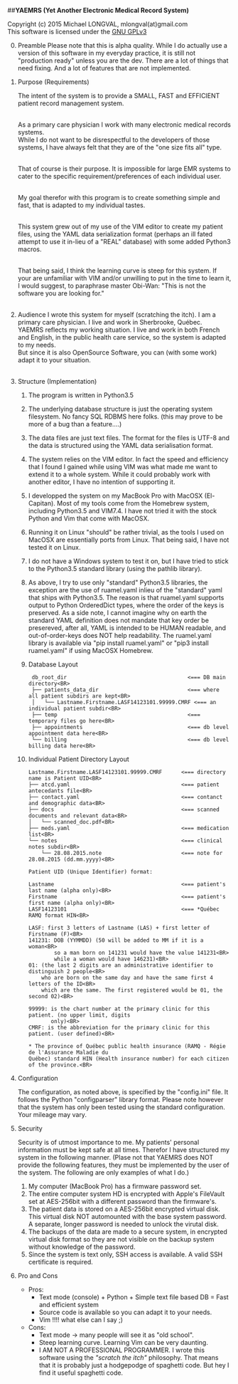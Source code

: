 ##**YAEMRS (Yet Another Electronic Medical Record System)**

Copyright (c) 2015 Michael LONGVAL, mlongval(at)gmail.com<br>
This software is licensed under the [GNU GPLv3](http://www.gnu.org/licenses/gpl.html) <br>

0. Preamble
    Please note that this is alpha quality. While I do actually use a version of this software in 
    my everyday practice, it is still not "production ready" unless you are the dev. There are a lot of things
    that need fixing. And a lot of features that are not implemented.

1. Purpose (Requirements)<br>

    The intent of the system is to provide a SMALL, FAST and EFFICIENT patient record management
    system.<br><br>

    As a primary care physician I work with many electronic medical records systems.<br>
    While I do not want to be disrespectful to the developers of those systems, I have always felt
    that they are of the "one size fits all" type.<br><br>

    That of course is their purpose. It is impossible for large EMR systems to cater to the specific
    requirement/preferences of each individual user.<br><br>

    My goal therefor with this program is to create something simple and fast, that is adapted to my
    individual tastes.<br><br>

    This system grew out of my use of the VIM editor to create my patient files,
    using the YAML data serialization format (perhaps an ill fated attempt to use it in-lieu of
    a "REAL" database) with some added Python3 macros.<br><br>

    That being said, I think the learning curve is steep for this system.  If your are unfamiliar
    with VIM and/or unwilling to put in the time to learn it, I would suggest, to paraphrase master
    Obi-Wan: "This is not the software you are looking for."<br><br>

2. Audience
    I wrote this system for myself (scratching the itch). I am a primary care physician.
    I live and work in Sherbrooke, Québec.<br>
    YAEMRS reflects my working situation.
    I live and work in both French and English, in the public health care service,
    so the system is adapted to my needs. <br>
    But since it is also OpenSource Software, you can (with some work) adapt it to your
    situation.<br><br>

3. Structure (Implementation)

    1. The program is written in Python3.5

    2. The underlying database structure is just the operating system filesystem. No fancy SQL RDBMS
       here folks. (this may prove to be more of a bug than a feature....)

    3. The data files are just text files. The format for the files is UTF-8 and the data is
       structured using the YAML data serialisation format.

    4. The system relies on the VIM editor. In fact the speed and efficiency that I found I gained
       while using VIM was what made me want to extend it to a whole system.  While it could
       probably work with another editor, I have no intention of supporting it.

    5. I developped the system on my MacBook Pro with MacOSX (El-Capitan). Most of my tools come
       from the Homebrew system, including Python3.5 and VIM7.4. I have not tried it with the stock
       Python and Vim that come with MacOSX.

    6. Running it on Linux "should" be rather trivial, as the tools I used on MacOSX are essentially
       ports from Linux. That being said, I have not tested it on Linux.

    7. I do not have a Windows system to test it on, but I have tried to stick to the Python3.5
       standard library (using the pathlib library).

    8. As above, I try to use only "standard" Python3.5 libraries, the exception are the use of
       ruamel.yaml inlieu of the "standard" yaml that ships with Python3.5. The reason is that
       ruamel.yaml supports output to Python OrderedDict types, where the order of the keys is
       preserved. As a side note, I cannot imagine why on earth the standard YAML definition does
       not mandate that key order be presereved, after all, YAML is intended to be HUMAN readable,
       and out-of-order-keys does NOT help readability.
       The ruamel.yaml library is available via "pip install ruamel.yaml" or
       "pip3 install ruamel.yaml" if using MacOSX Homebrew.

    9. Database Layout

            db_root_dir                                      <=== DB main directory<BR>
            ├── patients_data_dir                            <=== where all patient subdirs are kept<BR>
            │   └── Lastname.Firstname.LASF14123101.99999.CMRF <=== an individual patient subdir<BR>
            ├── temp                                         <=== temporary files go here<BR>
            ├── appointments                                 <=== db level appointment data here<BR>
            └── billing                                      <=== db level billing data here<BR>

    10. Individual Patient Directory Layout

            Lastname.Firstname.LASF14123101.99999.CMRF      <=== directory name is Patient UID<BR>
            ├── atcd.yaml                                   <=== patient antecedants file<BR>
            ├── contact.yaml                                <=== contanct and demographic data<BR>
            ├── docs                                        <=== scanned documents and relevant data<BR>
            │   └── scanned_doc.pdf<BR>
            ├── meds.yaml                                   <=== medication list<BR>
            └── notes                                       <=== clinical notes subdir<BR>
                └── 28.08.2015.note                         <=== note for 28.08.2015 (dd.mm.yyyy)<BR>

            Patient UID (Unique Identifier) format:

            Lastname                                        <=== patient's last name (alpha only)<BR>
            Firstname                                       <=== patient's first name (alpha only)<BR>
            LASF14123101                                    <=== *Québec RAMQ format HIN<BR>

            LASF: first 3 letters of Lastname (LAS) + first letter of Firstname (F)<BR>
            141231: DOB (YYMMDD) (50 will be added to MM if it is a woman<BR>
                    so a man born on 141231 would have the value 141231<BR>
                    while a woman would have 146231)<BR>
            01: (the last 2 digits are an administrative identifier to distinguish 2 people<BR>
                who are born on the same day and have the same first 4 letters of the ID<BR>
                which are the same. The first registered would be 01, the second 02)<BR>

            99999: is the chart number at the primary clinic for this patient. (no upper limit, digits
                   only)<BR>
            CMRF: is the abbreviation for the primary clinic for this patient. (user defined)<BR>

            * The province of Québec public health insurance (RAMQ - Régie de l'Assurance Maladie du
            Québec) standard HIN (Health insurance number) for each citizen of the province.<BR>

4. Configuration

    The configuration, as noted above, is specified by the "config.ini" file. It follows the Python
    "configparser" library format. Please note however that the system has only been tested using
    the standard configuration. Your mileage may vary.

5. Security

    Security is of utmost importance to me. My patients' personal information must be kept safe
    at all times. Therefor I have structured my system in the following manner.
    (Plase not that YAEMRS does NOT provide the following features, they must be implemented by the
    user of the system. The following are only examples of what I do.)

    1. My computer (MacBook Pro) has a firmware password set.
    2. The entire computer system HD is encrypted with Apple's FileVault set at AES-256bit with a
    different password than the firmware's.
    3. The patient data is stored on a AES-256bit encrypted virtual disk. This virtual disk
    NOT automounted with the base system password. A separate, longer password is needed to
    unlock the virutal disk.
    4. The backups of the data are made to a secure system, in encrypted virtual disk format so
    they are not visible on the backup system without knowledge of the password.
    5. Since the system is text only, SSH access is available. A valid SSH certificate
    is required.

6. Pro and Cons

    - Pros:
        - Text mode (console) + Python + Simple text file based DB = Fast and efficient system
        - Source code is available so you can adapt it to your needs.
        - Vim !!!! what else can I say ;)
    - Cons:
        - Text mode → many people will see it as "old school".
        - Steep learning curve. Learning Vim can be very daunting.
        - I AM NOT A PROFESSIONAL PROGRAMMER. I wrote this software using the *"scratch the itch"*
          philosophy. That means that it is probably just a hodgepodge of spaghetti code.
          But hey I find it useful spaghetti code.


